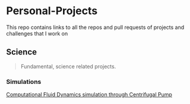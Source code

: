 # Personal-Projects
This repo contains links to all the repos and pull requests of projects and challenges that I work on

## Science
> Fundamental, science related projects.
### Simulations
[Computational Fluid Dynamics simulation through Centrifugal Pump](https://github.com/mcrd25/CFD-cpump)
